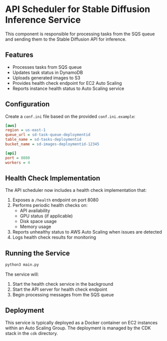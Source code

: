 # API Scheduler for Stable Diffusion Inference Service

This component is responsible for processing tasks from the SQS queue and sending them to the Stable Diffusion API for inference.

## Features

- Processes tasks from SQS queue
- Updates task status in DynamoDB
- Uploads generated images to S3
- Provides health check endpoint for EC2 Auto Scaling
- Reports instance health status to Auto Scaling service

## Configuration

Create a `conf.ini` file based on the provided `conf.ini.example`:

```ini
[aws]
region = us-east-1
queue_url = sd-task-queue-deploymentid
table_name = sd-tasks-deploymentid
bucket_name = sd-images-deploymentid-12345

[api]
port = 8080
workers = 4
```

## Health Check Implementation

The API scheduler now includes a health check implementation that:

1. Exposes a `/health` endpoint on port 8080
2. Performs periodic health checks on:
   - API availability
   - GPU status (if applicable)
   - Disk space usage
   - Memory usage
3. Reports unhealthy status to AWS Auto Scaling when issues are detected
4. Logs health check results for monitoring

## Running the Service

```bash
python3 main.py
```

The service will:
1. Start the health check service in the background
2. Start the API server for health check endpoint
3. Begin processing messages from the SQS queue

## Deployment

This service is typically deployed as a Docker container on EC2 instances within an Auto Scaling Group.
The deployment is managed by the CDK stack in the `cdk` directory.
